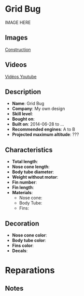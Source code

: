 # Grid Bug

IMAGE HERE

## Images

[Construction](http://www.rocketryforum.com/album.php?albumid=592)

## Videos

[Vidéos Youtube](https://www.youtube.com/user/maroonedmorlock/videos)

## Description

- **Name**: Grid Bug
- **Company**: My own design
- **Skill level**: 
- **Bought on**: 
- **Built on**: 2014-06-28 to ...
- **Recommended engines**: A to B
- **Projected maximum altitude**: ???

## Characteristics

- **Total length**: 
- **Nose cone length**: 
- **Body tube diameter**: 
- **Weight without motor**: 
- **Fin number**: 
- **Fin length**: 
- **Materials**:
  - Nose cone: 
  - Body Tube: 
  - Fins: 

## Decoration

- **Nose cone color**: 
- **Body tube color**: 
- **Fins color**: 
- **Decals**: 

# Reparations

## Notes

